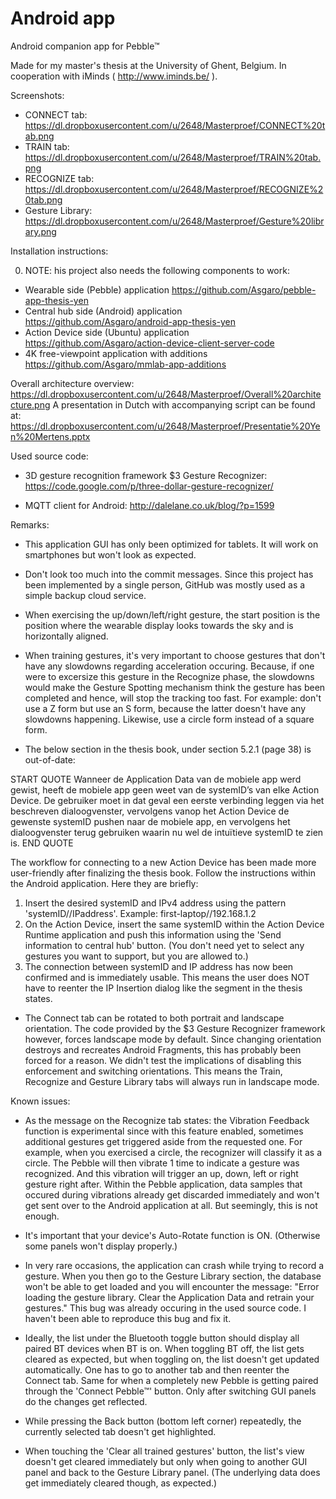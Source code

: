 # Android app
Android companion app for Pebble™

Made for my master's thesis at the University of Ghent, Belgium. In cooperation with iMinds ( http://www.iminds.be/ ).

Screenshots:
- CONNECT tab: https://dl.dropboxusercontent.com/u/2648/Masterproef/CONNECT%20tab.png
- TRAIN tab: https://dl.dropboxusercontent.com/u/2648/Masterproef/TRAIN%20tab.png
- RECOGNIZE tab: https://dl.dropboxusercontent.com/u/2648/Masterproef/RECOGNIZE%20tab.png
- Gesture Library: https://dl.dropboxusercontent.com/u/2648/Masterproef/Gesture%20library.png

Installation instructions:

0) NOTE: his project also needs the following components to work:
- Wearable side (Pebble) application
https://github.com/Asgaro/pebble-app-thesis-yen
- Central hub side (Android) application
https://github.com/Asgaro/android-app-thesis-yen
- Action Device side (Ubuntu) application
https://github.com/Asgaro/action-device-client-server-code
- 4K free-viewpoint application with additions
https://github.com/Asgaro/mmlab-app-additions

Overall architecture overview: https://dl.dropboxusercontent.com/u/2648/Masterproef/Overall%20architecture.png
A presentation in Dutch with accompanying script can be found at: https://dl.dropboxusercontent.com/u/2648/Masterproef/Presentatie%20Yen%20Mertens.pptx


Used source code:
- 3D gesture recognition framework $3 Gesture Recognizer:
https://code.google.com/p/three-dollar-gesture-recognizer/

- MQTT client for Android:
http://dalelane.co.uk/blog/?p=1599



Remarks:
- This application GUI has only been optimized for tablets. It will work on smartphones but won't look as expected.

- Don't look too much into the commit messages. Since this project has been implemented by a single person, GitHub was mostly used as a simple backup cloud service.

- When exercising the up/down/left/right gesture, the start position is the position where the wearable display looks towards the sky and is horizontally aligned.

- When training gestures, it's very important to choose gestures that don't have any slowdowns regarding acceleration occuring. Because, if one were to excersize this gesture in the Recognize phase, the slowdowns would make the Gesture Spotting mechanism think the gesture has been completed and hence, will stop the tracking too fast.
For example: don't use a Z form but use an S form, because the latter doesn't have any slowdowns happening.
Likewise, use a circle form instead of a square form.

- The below section in the thesis book, under section 5.2.1 (page 38) is out-of-date:

START QUOTE
Wanneer de Application Data van de mobiele app werd gewist, heeft de mobiele app geen weet van 
de systemID’s van elke Action Device. De gebruiker moet in dat geval een eerste verbinding leggen
via het beschreven dialoogvenster, vervolgens vanop het Action Device de gewenste systemID
pushen naar de mobiele app, en vervolgens het dialoogvenster terug gebruiken waarin nu wel de
intuïtieve systemID te zien is.
END QUOTE

The workflow for connecting to a new Action Device has been made more user-friendly after finalizing the thesis book.
Follow the instructions within the Android application.
Here they are briefly:
1) Insert the desired systemID and IPv4 address using the pattern 'systemID//IPaddress'. Example: first-laptop//192.168.1.2
2) On the Action Device, insert the same systemID within the Action Device Runtime application and push this information using the 'Send information to central hub' button. (You don't need yet to select any gestures you want to support, but you are allowed to.)
3) The connection between systemID and IP address has now been confirmed and is immediately usable.
This means the user does NOT have to reenter the IP Insertion dialog like the segment in the thesis states.

- The Connect tab can be rotated to both portrait and landscape orientation.
The code provided by the $3 Gesture Recognizer framework however, forces landscape mode by default. Since changing orientation destroys and recreates Android Fragments, this has probably been forced for a reason.
We didn't test the implications of disabling this enforcement and switching orientations. This means the Train, Recognize and Gesture Library tabs will always run in landscape mode.



Known issues:
- As the message on the Recognize tab states: the Vibration Feedback function is experimental since with this feature enabled, sometimes additional gestures get triggered aside from the requested one. For example, when you exercised a circle, the recognizer will classify it as a circle. The Pebble will then vibrate 1 time to indicate a gesture was recognized. And this vibration will trigger an up, down, left or right gesture right after.
Within the Pebble application, data samples that occured during vibrations already get discarded immediately and won't get sent over to the Android application at all. But seemingly, this is not enough.

- It's important that your device's Auto-Rotate function is ON. (Otherwise some panels won't display properly.)

- In very rare occasions, the application can crash while trying to record a gesture. When you then go to the Gesture Library section, the database won't be able to get loaded and you will encounter the message: "Error loading the gesture library. Clear the Application Data and retrain your gestures."
This bug was already occuring in the used source code. I haven't been able to reproduce this bug and fix it.

- Ideally, the list under the Bluetooth toggle button should display all paired BT devices when BT is on. When toggling BT off, the list gets cleared as expected, but when toggling on, the list doesn't get updated automatically. One has to go to another tab and then reenter the Connect tab.
Same for when a completely new Pebble is getting paired through the 'Connect Pebble™' button. Only after switching GUI panels do the changes get reflected.

- While pressing the Back button (bottom left corner) repeatedly, the currently selected tab doesn't get highlighted.

- When touching the 'Clear all trained gestures' button, the list's view doesn't get cleared immediately but only when going to another GUI panel and back to the Gesture Library panel. (The underlying data does get immediately cleared though, as expected.)
